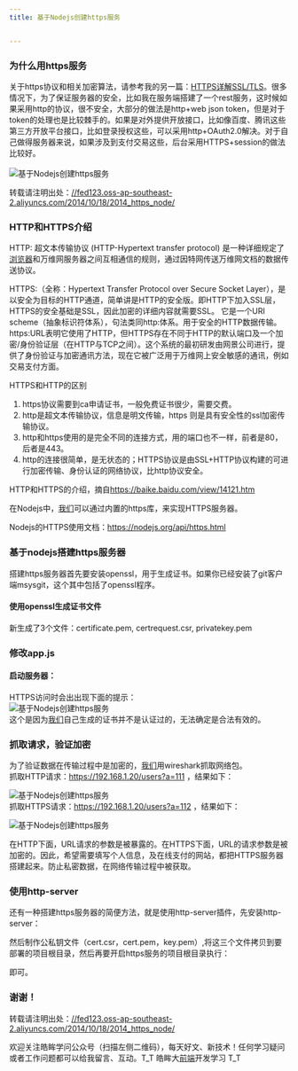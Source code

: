 ```yaml
---
title: 基于Nodejs创建https服务


---
```

  


### [][1]为什么用https服务

关于https协议和相关加密算法，请参考我的另一篇：<a href="//fed123.oss-ap-southeast-2.aliyuncs.com/2014/08/30/2014_https/" target="_blank" rel="external">HTTPS详解SSL/TLS</a>。很多情况下，为了保证服务器的安全，比如我在服务端搭建了一个rest服务，这时候如果采用http的协议，很不安全，大部分的做法是http+web json token，但是对于token的处理也是比较棘手的。如果是对外提供开放接口，比如像百度、腾讯这些第三方开放平台接口，比如登录授权这些，可以采用http+OAuth2.0解决。对于自己做得服务器来说，如果涉及到支付交易这些，后台采用HTTPS+session的做法比较好。  
<a></a>  
![基于Nodejs创建https服务][2]

转载请注明出处：<a href="//fed123.oss-ap-southeast-2.aliyuncs.com/2014/10/18/2014_https_node/" target="_blank" rel="external">//fed123.oss-ap-southeast-2.aliyuncs.com/2014/10/18/2014_https_node/</a>

### [][3]HTTP和HTTPS介绍

HTTP: 超文本传输协议 (HTTP-Hypertext transfer protocol) 是一种详细规定了[浏览器](https://www.w3cdoc.com)和万维网服务器之间互相通信的规则，通过因特网传送万维网文档的数据传送协议。

HTTPS:（全称：Hypertext Transfer Protocol over Secure Socket Layer），是以安全为目标的HTTP通道，简单讲是HTTP的安全版。即HTTP下加入SSL层，HTTPS的安全基础是SSL，因此加密的详细内容就需要SSL。 它是一个URI scheme（抽象标识符体系），句法类同http:体系。用于安全的HTTP数据传输。https:URL表明它使用了HTTP，但HTTPS存在不同于HTTP的默认端口及一个加密/身份验证层（在HTTP与TCP之间）。这个系统的最初研发由网景公司进行，提供了身份验证与加密通讯方法，现在它被广泛用于万维网上安全敏感的通讯，例如交易支付方面。

HTTPS和HTTP的区别

  1. https协议需要到ca申请证书，一般免费证书很少，需要交费。
  2. http是超文本传输协议，信息是明文传输，https 则是具有安全性的ssl加密传输协议。
  3. http和https使用的是完全不同的连接方式，用的端口也不一样，前者是80，后者是443。
  4. http的连接很简单，是无状态的；HTTPS协议是由SSL+HTTP协议构建的可进行加密传输、身份认证的网络协议，比http协议安全。

HTTP和HTTPS的介绍，摘自<a href="https://baike.baidu.com/view/14121.htm" target="_blank" rel="external">https://baike.baidu.com/view/14121.htm</a>

在Nodejs中，[我们](https://www.w3cdoc.com)可以通过内置的https库，来实现HTTPS服务器。

Nodejs的HTTPS使用文档：<a href="https://nodejs.org/api/https.html" target="_blank" rel="external">https://nodejs.org/api/https.html</a>

### [][4]基于nodejs搭建https服务器

搭建https服务器首先要安装openssl，用于生成证书。如果你已经安装了git客户端msysgit，这个其中包括了openssl程序。

#### [][5]使用openssl生成证书文件

新生成了3个文件：certificate.pem, certrequest.csr, privatekey.pem

### [][6]修改app.js

#### [][7]启动服务器：

HTTPS访问时会出出现下面的提示：  
![基于Nodejs创建https服务][8]  
这个是因为[我们](https://www.w3cdoc.com)自己生成的证书并不是认证过的，无法确定是合法有效的。

### [][9]抓取请求，验证加密

为了验证数据在传输过程中是加密的，[我们](https://www.w3cdoc.com)用wireshark抓取网络包。  
抓取HTTP请求：<a href="https://192.168.1.20/users?a=111" target="_blank" rel="external">https://192.168.1.20/users?a=111</a> ，结果如下：

![基于Nodejs创建https服务][10]  
抓取HTTPS请求：<a href="https://192.168.1.20/users?a=112" target="_blank" rel="external">https://192.168.1.20/users?a=112</a> ，结果如下：

![基于Nodejs创建https服务][11]

在HTTP下面，URL请求的参数是被暴露的。在HTTPS下面，URL的请求参数是被加密的。因此，希望需要填写个人信息，及在线支付的网站，都把HTTPS服务器搭建起来。防止私密数据，在网络传输过程中被获取。

### [][12]使用http-server

还有一种搭建https服务器的简便方法，就是使用http-server插件，先安装http-server：

然后制作公私钥文件（cert.csr，cert.pem，key.pem）,将这三个文件拷贝到要部署的项目根目录，然后再要开启https服务的项目根目录执行：

即可。

### [][13]谢谢！

转载请注明出处：<a href="//fed123.oss-ap-southeast-2.aliyuncs.com/2014/10/18/2014_https_node/" target="_blank" rel="external">//fed123.oss-ap-southeast-2.aliyuncs.com/2014/10/18/2014_https_node/</a>

欢迎关注皓眸学问公众号（扫描左侧二维码），每天好文、新技术！任何学习疑问或者工作问题都可以给我留言、互动。T\_T 皓眸大[前端](https://www.w3cdoc.com)开发学习 T\_T

 [1]: //fed123.oss-ap-southeast-2.aliyuncs.com/2014/10/18/2014_https_node/#为什么用https服务 "为什么用https服务"
 [2]: //fed123.oss-ap-southeast-2.aliyuncs.com/wp-content/uploads/2017/08/httpsNode.png
 [3]: //fed123.oss-ap-southeast-2.aliyuncs.com/2014/10/18/2014_https_node/#HTTP和HTTPS介绍 "HTTP和HTTPS介绍"
 [4]: //fed123.oss-ap-southeast-2.aliyuncs.com/2014/10/18/2014_https_node/#基于nodejs搭建https服务器 "基于nodejs搭建https服务器"
 [5]: //fed123.oss-ap-southeast-2.aliyuncs.com/2014/10/18/2014_https_node/#使用openssl生成证书文件 "使用openssl生成证书文件"
 [6]: //fed123.oss-ap-southeast-2.aliyuncs.com/2014/10/18/2014_https_node/#修改app-js "修改app.js"
 [7]: //fed123.oss-ap-southeast-2.aliyuncs.com/2014/10/18/2014_https_node/#启动服务器： "启动服务器："
 [8]: //fed123.oss-ap-southeast-2.aliyuncs.com/wp-content/uploads/2017/08/httpsNode1.png
 [9]: //fed123.oss-ap-southeast-2.aliyuncs.com/2014/10/18/2014_https_node/#抓取请求，验证加密 "抓取请求，验证加密"
 [10]: //fed123.oss-ap-southeast-2.aliyuncs.com/wp-content/uploads/2017/08/httpsNode2.png
 [11]: //fed123.oss-ap-southeast-2.aliyuncs.com/wp-content/uploads/2017/08/httpsNode3.png
 [12]: //fed123.oss-ap-southeast-2.aliyuncs.com/2014/10/18/2014_https_node/#使用http-server "使用http-server"
 [13]: //fed123.oss-ap-southeast-2.aliyuncs.com/2014/10/18/2014_https_node/#谢谢！ "谢谢！"
